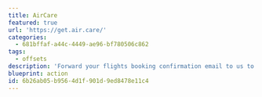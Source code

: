 ```yaml
---
title: AirCare
featured: true
url: 'https://get.air.care/'
categories:
  - 681bffaf-a44c-4449-ae96-bf780506c862
tags:
  - offsets
description: 'Forward your flights booking confirmation email to us to get an idea of the carbon footprint, get help offsetting the flight, and discover low-carbon alternatives to help avoid flying in the future.'
blueprint: action
id: 6b26ab05-b956-4d1f-901d-9ed8478e11c4
---
```

